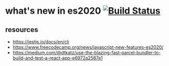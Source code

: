 # what's new in es2020 [![Build Status](https://travis-ci.org/daggerok/whats-new-in-es2020.svg?branch=master)](https://travis-ci.org/daggerok/whats-new-in-es2020)

## resources

* https://jestjs.io/docs/en/cli
* https://www.freecodecamp.org/news/javascript-new-features-es2020/
* https://medium.com/@dtkatz/use-the-blazing-fast-parcel-bundler-to-build-and-test-a-react-app-e6972a2587e1

